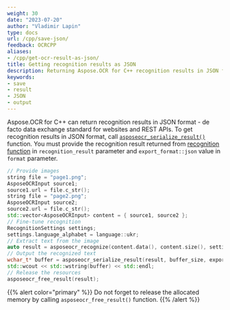 ```yaml
---
weight: 30
date: "2023-07-20"
author: "Vladimir Lapin"
type: docs
url: /cpp/save-json/
feedback: OCRCPP
aliases:
- /cpp/get-ocr-result-as-json/
title: Getting recognition results as JSON
description: Returning Aspose.OCR for C++ recognition results in JSON format.
keywords:
- save
- result
- JSON
- output
---
```


Aspose.OCR for C++ can return recognition results in JSON format - de facto data exchange standard for websites and REST APIs. To get recognition results in JSON format, call [`asposeocr_serialize_result()`](https://reference.aspose.com/ocr/cpp/groupAspose#ga2ef1778bf26fdb773c29b988d3323160) function. You must provide the recognition result returned from [recognition function](/ocr/cpp/recognition/) in `recognition_result` parameter and `export_format::json` value in `format` parameter.

```cpp
// Provide images
string file = "page1.png";
AsposeOCRInput source1;
source1.url = file.c_str();
string file = "page2.png";
AsposeOCRInput source2;
source2.url = file.c_str();
std::vector<AsposeOCRInput> content = { source1, source2 };
// Fine-tune recognition
RecognitionSettings settings;
settings.language_alphabet = language::ukr;
// Extract text from the image
auto result = asposeocr_recognize(content.data(), content.size(), settings);
// Output the recognized text
wchar_t* buffer = asposeocr_serialize_result(result, buffer_size, export_format::json);
std::wcout << std::wstring(buffer) << std::endl;
// Release the resources
asposeocr_free_result(result);
```

{{% alert color="primary" %}}
Do not forget to release the allocated memory by calling `asposeocr_free_result()` function.
{{% /alert %}}
